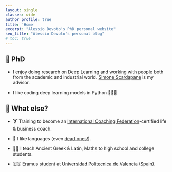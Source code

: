 ```yaml
---
layout: single
classes: wide
author_profile: true
title: 'Home'
excerpt: "Alessio Devoto's PhD personal website"
seo_title: "Alessio Devoto's personal blog"
# toc: true
---
```


## 🔬 PhD

- I enjoy doing research on Deep Learning and working with people both from the academic and industrial world. [Simone Scardapane](https://www.sscardapane.it) is my advisor.

- I like coding deep learning models in Python 🧑‍💻🐍

## 🤔 What else?

- 🏋 Training to become an [International Coaching Federation](https://coachingfederation.org)-certified life & business coach. 

- 💬 I like languages (even [dead ones!](https://www.sssscomic.com/comicpages/196.jpg)).

- 👨‍🏫️ I teach Ancient Greek & Latin, Maths to high school and college students.

- 🇪🇸 Eramus student at [Universidad Politecnica de Valencia](http://www.upv.es/es) (Spain).




